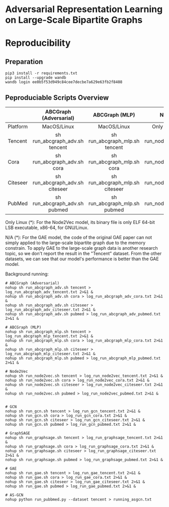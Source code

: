 # Adversarial Representation Learning on Large-Scale Bipartite Graphs

# Reproducibility


## Preparation
~~~
pip3 install -r requirements.txt
pip install --upgrade wandb
wandb login ee0b5f53d949c84cee7decbe7a629e63fb2f8408
~~~

## Peproduciable Scripts Overview
|                | ABCGraph (Adversarial)         | ABCGraph (MLP)                 | Node2Vec                    | GCN                         | GraphSAGE                   | GAE                         |
| :------------- | :----------:                   | :----------:                   | -----------:                | -----------:                | -----------:                | -----------:                |
| Platform       | MacOS/Linux                    | MacOS/Linux                    | Only Linux (*)              | MacOS/Linux                 | MacOS/Linux                 | MacOS/Linux                 |
| Tencent        | sh run_abcgraph_adv.sh tencent | sh run_abcgraph_mlp.sh tencent | sh run_node2vec.sh tencent  | sh run_gcn.sh tencent       | sh run_graphsage.sh tencent | N/A (*)                     |
| Cora           | sh run_abcgraph_adv.sh cora    | sh run_abcgraph_mlp.sh cora    | sh run_node2vec.sh cora     | sh run_gcn.sh cora          | sh run_graphsage.sh cora    | sh run_gae.sh cora          |
| Citeseer       | sh run_abcgraph_adv.sh citeseer| sh run_abcgraph_mlp.sh citeseer| sh run_node2vec.sh citeseer | sh run_gcn.sh citeseer      | sh run_graphsage.sh citeseer| sh run_gae.sh citeseer      |
| PubMed         | sh run_abcgraph_adv.sh pubmed  | sh run_abcgraph_mlp.sh pubmed  | sh run_node2vec.sh pubmed   | sh run_gcn.sh pubmed        | sh run_graphsage.sh pubmed  | sh run_gae.sh pubmed        |

Only Linux (*): For the Node2Vec model, its binary file is only ELF 64-bit LSB executable, x86-64, for GNU/Linux.

N/A (*): For the GAE model, the code of the original GAE paper can not simply applied to the large-scale bipartite graph due to the memory constrain. 
To apply GAE to the large-scale graph data is another research topic, so we don't report the result in the "Tencent" dataset. From the other datasets, we can see that our model's performance is better than the GAE model. 

Background running: 
~~~
# ABCGraph (Adversarial)
nohup sh run_abcgraph_adv.sh tencent > log_run_abcgraph_adv_tencent.txt 2>&1 &
nohup sh run_abcgraph_adv.sh cora > log_run_abcgraph_adv_cora.txt 2>&1 &
nohup sh run_abcgraph_adv.sh citeseer > log_run_abcgraph_adv_citeseer.txt 2>&1 &
nohup sh run_abcgraph_adv.sh pubmed > log_run_abcgraph_adv_pubmed.txt 2>&1 &

# ABCGraph (MLP)
nohup sh run_abcgraph_mlp.sh tencent > log_run_abcgraph_mlp_tencent.txt 2>&1 &
nohup sh run_abcgraph_mlp.sh cora > log_run_abcgraph_mlp_cora.txt 2>&1 &
nohup sh run_abcgraph_mlp.sh citeseer > log_run_abcgraph_mlp_citeseer.txt 2>&1 &
nohup sh run_abcgraph_mlp.sh pubmed > log_run_abcgraph_mlp_pubmed.txt 2>&1 &

# Node2Vec
nohup sh run_node2vec.sh tencent > log_run_node2vec_tencent.txt 2>&1 &
nohup sh run_node2vec.sh cora > log_run_node2vec_cora.txt 2>&1 &
nohup sh run_node2vec.sh citeseer > log_run_node2vec_citeseer.txt 2>&1 &
nohup sh run_node2vec.sh pubmed > log_run_node2vec_pubmed.txt 2>&1 &


# GCN
nohup sh run_gcn.sh tencent > log_run_gcn_tencent.txt 2>&1 &
nohup sh run_gcn.sh cora > log_run_gcn_cora.txt 2>&1 &
nohup sh run_gcn.sh citeseer > log_run_gcn_citeseer.txt 2>&1 &
nohup sh run_gcn.sh pubmed > log_run_gcn_pubmed.txt 2>&1 &

# GraphSAGE
nohup sh run_graphsage.sh tencent > log_run_graphsage_tencent.txt 2>&1 &
nohup sh run_graphsage.sh cora > log_run_graphsage_cora.txt 2>&1 &
nohup sh run_graphsage.sh citeseer > log_run_graphsage_citeseer.txt 2>&1 &
nohup sh run_graphsage.sh pubmed > log_run_graphsage_pubmed.txt 2>&1 &

# GAE
nohup sh run_gae.sh tencent > log_run_gae_tencent.txt 2>&1 &
nohup sh run_gae.sh cora > log_run_gae_cora.txt 2>&1 &
nohup sh run_gae.sh citeseer > log_run_gae_citeseer.txt 2>&1 &
nohup sh run_gae.sh pubmed > log_run_gae_pubmed.txt 2>&1 &

# AS-GCN
nohup python run_pubbmed.py --dataset tencent > running_asgcn.txt
~~~